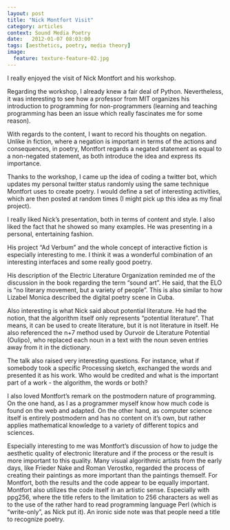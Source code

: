 ```yaml
---
layout: post
title: "Nick Montfort Visit"
category: articles
context: Sound Media Poetry
date:   2012-01-07 08:03:00
tags: [aesthetics, poetry, media theory]
image:
  feature: texture-feature-02.jpg
---
```


I really enjoyed the visit of Nick Montfort and his workshop.

Regarding the workshop, I already knew a fair deal of Python. Nevertheless, it was interesting to see how a professor from MIT organizes his introduction to programming for non-programmers (learning and teaching programming has been an issue which really fascinates me for some reason). 

With regards to the content, I want to record his thoughts on negation. Unlike in fiction, where a negation is important in terms of the actions and consequences, in poetry, Montfort regards a negated statement as equal to a non-negated statement, as both introduce the idea and express its importance. 

Thanks to the workshop, I came up the idea of coding a twitter bot, which updates my personal twitter status randomly using the same technique Montfort uses to create poetry. I would define a set of interesting activities, which are then posted at random times (I might pick up this idea as my final project).

I really liked Nick’s presentation, both in terms of content and style. I also liked the fact that he showed so many examples. He was presenting in a personal, entertaining fashion.

His project “Ad Verbum” and the whole concept of interactive fiction is especially interesting to me. I think it was a wonderful combination of an interesting interfaces and some really good poetry. 

His description of the Electric Literature Organization reminded me of the discussion in the book regarding the term “sound art”. He said, that the ELO is “no literary movement, but a variety of people”. This is also similar to how Lizabel Monica described the digital poetry scene in Cuba.

Also interesting is what Nick said about potential literature. He had the notion, that the algorithm itself only represents “potential literature”. That means, it can be used to create literature, but it is not literature in itself. He also referenced the n+7 method used by Ourvoir de Literature Potential (Oulipo), who replaced each noun in a text with the noun seven entries away from it in the dictionary.

The talk also raised very interesting questions. For instance, what if somebody took a specific Processing sketch, exchanged the words and presented it as his work. Who would be credited and what is the important part of a work - the algorithm, the words or both?

I also loved Montfort’s remark on the postmodern nature of programming. On the one hand, as I as a programmer myself know how much code is found on the web and adapted. On the other hand, as computer science itself is entirely postmodern and has no content on it’s own, but rather applies mathematical knowledge to a variety of different topics and sciences.

Especially interesting to me was Montfort’s discussion of how to judge the aesthetic quality of electronic literature and if the process or the result is more important to this quality. Many visual algorithmic artists from the early days, like Frieder Nake and Roman Verostko, regarded the process of creating their paintings as more important than the paintings themself. For Montfort, both the results and the code appear to be equally important. 
Montfort also utilizes the code itself in an artistic sense. Especially with ppg256, where the title refers to the limitation to 256 characters as well as to the use of the rather hard to read programming language Perl (which is “write-only”, as Nick put it).
An ironic side note was that people need a title to recognize poetry.

